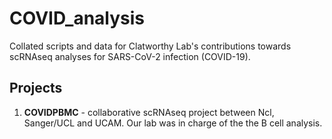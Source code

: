 # COVID_analysis
Collated scripts and data for Clatworthy Lab's contributions towards scRNAseq analyses for SARS-CoV-2 infection (COVID-19).

## Projects

1) **COVIDPBMC** - collaborative scRNAseq project between Ncl, Sanger/UCL and UCAM. Our lab was in charge of the the B cell analysis.
